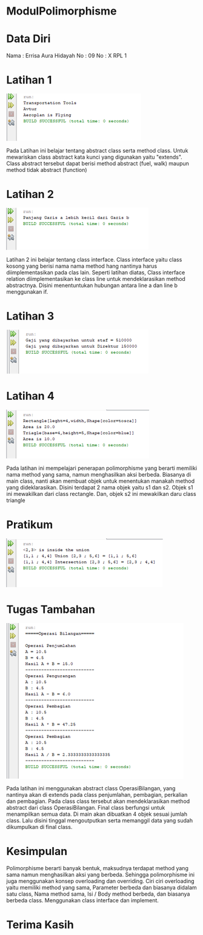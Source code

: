 # ModulPolimorphisme

# Data Diri
Nama : Errisa Aura Hidayah
No : 09
No : X RPL 1

# Latihan 1
![Output Latihan 1](https://github.com/EAH09/ModulPolimorphisme/blob/280f554d59ba21d6c9d7a4c77498ba37097f7928/Output%20Latihan%201.png)

Pada Latihan ini belajar tentang abstract class serta method class. Untuk mewariskan class abstract kata kunci yang digunakan yaitu "extends". Class abstract tersebut dapat berisi method abstract (fuel, walk) maupun method tidak abstract (function)

# Latihan 2
![Output Latihan 2](https://github.com/EAH09/ModulPolimorphisme/blob/280f554d59ba21d6c9d7a4c77498ba37097f7928/Output%20Latihan%202.png)

Latihan 2 ini belajar tentang class interface. Class interface yaitu class kosong yang berisi nama nama method hang nantinya harus diimplementasikan pada clas lain. Seperti latihan diatas,  Class interface relation diimplementasikan ke class line untuk mendeklarasikan method abstractnya. Disini menentuntukan hubungan antara line a dan line b  menggunakan if.

# Latihan 3
![Output Latihan 3](https://github.com/EAH09/ModulPolimorphisme/blob/280f554d59ba21d6c9d7a4c77498ba37097f7928/Output%20Latihan%203.png)

# Latihan 4
![Output Latihan 4](https://github.com/EAH09/ModulPolimorphisme/blob/280f554d59ba21d6c9d7a4c77498ba37097f7928/Output%20Latihan%204.png)

Pada latihan ini mempelajari penerapan polimorphisme yang berarti memiliki nama method yang sama, namun menghasilkan aksi berbeda.  Biasanya di main class, nanti akan membuat objek untuk menentukan manakah method yang dideklarasikan. Disini terdapat 2 nama objek yaitu s1 dan s2. Objek s1 ini mewakilkan dari class rectangle. Dan, objek s2 ini mewakilkan daru class triangle

# Pratikum
![Output Pratikum](https://github.com/EAH09/ModulPolimorphisme/blob/280f554d59ba21d6c9d7a4c77498ba37097f7928/Output%20Pratikum.png)

# Tugas Tambahan
![Output Tugas Tambahan](https://github.com/EAH09/ModulPolimorphisme/blob/280f554d59ba21d6c9d7a4c77498ba37097f7928/Output%20Tugas%20Tambahan.png)

Pada latihan ini menggunakan abstract class OperasiBilangan, yang nantinya akan di extends pada class penjumlahan, pembagian, perkalian dan pembagian. Pada class class tersebut akan mendeklarasikan method abstract dari class OperasiBilangan. Final class berfungsi untuk menampilkan semua data. Di main akan dibuatkan 4 objek sesuai jumlah class. Lalu disini tinggal mengoutputkan serta memanggil data yang sudah dikumpulkan di final class. 

# Kesimpulan

Polimorphisme berarti banyak bentuk, maksudnya terdapat method yang sama namun menghasilkan aksi yang berbeda. Sehingga polimorphisme ini juga menggunakan konsep overloading dan overriding. Ciri ciri overloading yaitu memiliki method yang sama, Parameter berbeda dan biasanya didalam satu class, Nama method sama, Isi / Body method berbeda, dan biasanya berbeda class. Menggunakan class interface dan implement.


# Terima Kasih


